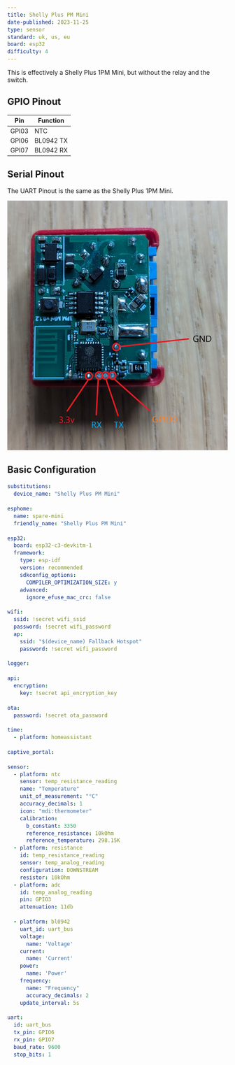 ```yaml
---
title: Shelly Plus PM Mini
date-published: 2023-11-25
type: sensor
standard: uk, us, eu
board: esp32
difficulty: 4
---
```


This is effectively a Shelly Plus 1PM Mini, but without the relay and the switch.

## GPIO Pinout

| Pin   | Function     |
| ----- | ------------ |
| GPI03 | NTC          |
| GPI06 | BL0942 TX    |
| GPI07 | BL0942 RX    |

## Serial Pinout

The UART Pinout is the same as the Shelly Plus 1PM Mini.

![Shelly Plus 1PM Mini](../Shelly-Plus-1PM-Mini/shelly_plus_1pm_mini.png "Shelly Plus 1PM Mini")

## Basic Configuration

```yaml
substitutions:
  device_name: "Shelly Plus PM Mini"

esphome:
  name: spare-mini
  friendly_name: "Shelly Plus PM Mini"

esp32:
  board: esp32-c3-devkitm-1
  framework:
    type: esp-idf
    version: recommended
    sdkconfig_options:
      COMPILER_OPTIMIZATION_SIZE: y
    advanced:
      ignore_efuse_mac_crc: false

wifi:
  ssid: !secret wifi_ssid
  password: !secret wifi_password
  ap:
    ssid: "$(device_name) Fallback Hotspot"
    password: !secret wifi_password

logger:

api:
  encryption:
    key: !secret api_encryption_key

ota:
  password: !secret ota_password

time:
  - platform: homeassistant

captive_portal:

sensor:
  - platform: ntc
    sensor: temp_resistance_reading
    name: "Temperature"
    unit_of_measurement: "°C"
    accuracy_decimals: 1
    icon: "mdi:thermometer"
    calibration:
      b_constant: 3350
      reference_resistance: 10kOhm
      reference_temperature: 298.15K
  - platform: resistance
    id: temp_resistance_reading
    sensor: temp_analog_reading
    configuration: DOWNSTREAM
    resistor: 10kOhm
  - platform: adc
    id: temp_analog_reading
    pin: GPIO3
    attenuation: 11db

  - platform: bl0942
    uart_id: uart_bus
    voltage:
      name: 'Voltage'
    current:
      name: 'Current'
    power:
      name: 'Power'
    frequency:
      name: "Frequency"
      accuracy_decimals: 2
    update_interval: 5s

uart:
  id: uart_bus
  tx_pin: GPIO6
  rx_pin: GPIO7
  baud_rate: 9600
  stop_bits: 1

```
